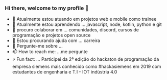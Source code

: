 ### Hi there, welcome to my profile 👋

<!--
**artstar10/artstar10** is a ✨ _special_ ✨ repository because its `README.md` (this file) appears on your GitHub profile.

Here are some ideas to get you started:

- 🔭 I’m currently working on ...
- 🌱 I’m currently learning ...
- 👯 I’m looking to collaborate on ...
- 🤔 I’m looking for help with ...
- 💬 Ask me about ...
- 📫 How to reach me: ...
- 😄 Pronouns: ...
- ⚡ Fun fact: ...
-->
- 🔭 Atualmente estou atuando em projetos web e mobile como trainee
- 🌱 Atualmente estou aprendendo ... javascript, node, kotlin, python e git
- 👯 procuro colaborar em ... comunidades, discord, cursos de programação e projetos open source
- 🙏 Estou procurando ajuda com ... carreira
- 💬 Pergunte-me sobre ...
- 📫 How to reach me: ...me pergunte
- ⚡ Fun fact: ... Participei da 2ª edição do hackaton de programação da empresa siemens mais conhecido como #hackasiemens em 2019 com estudantes de engenharia e T.I - IOT indústria 4.0
